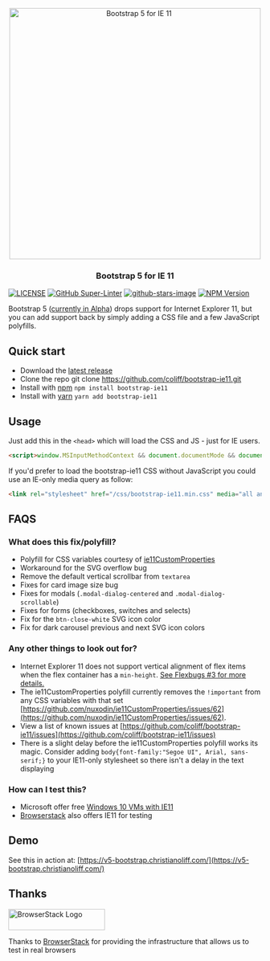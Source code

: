 <p align="center">
<img src="https://repository-images.githubusercontent.com/171514859/420fd400-c07d-11ea-90cb-58dfe1d8a3f3" width="500" alt="Bootstrap 5 for IE 11">
</p>

<h3 align="center">Bootstrap 5 for IE 11</h3>

[![LICENSE](https://img.shields.io/badge/license-MIT-lightgrey.svg)](https://raw.githubusercontent.com/coliff/bootstrap-ie11/master/LICENSE)
[![GitHub Super-Linter](https://github.com/coliff/bootstrap-ie11/workflows/Lint%20Code%20Base/badge.svg)](https://github.com/marketplace/actions/super-linter)
[![github-stars-image](https://img.shields.io/github/stars/coliff/bootstrap-ie11.svg?label=github%20stars)](https://github.com/coliff/bootstrap-ie11)
[![NPM Version](https://img.shields.io/npm/v/bootstrap-ie11)](https://www.npmjs.com/package/bootstrap-ie11)

Bootstrap 5 ([currently in Alpha](https://v5.getbootstrap.com/)) drops support for Internet Explorer 11, but you can add support back by simply adding a CSS file and a few JavaScript polyfills.

## Quick start

- Download the [latest release](https://github.com/coliff/bootstrap-ie11)
- Clone the repo git clone <https://github.com/coliff/bootstrap-ie11.git>
- Install with [npm](https://www.npmjs.com/package/bootstrap-ie11) `npm install bootstrap-ie11`
- Install with [yarn](https://classic.yarnpkg.com/en/package/bootstrap-ie11) `yarn add bootstrap-ie11`

## Usage

Just add this in the `<head>` which will load the CSS and JS - just for IE users.

```html
<script>window.MSInputMethodContext && document.documentMode && document.write('<link rel="stylesheet" href="/css/bootstrap-ie11.min.css"><script src="https://cdn.jsdelivr.net/gh/nuxodin/ie11CustomProperties@4.1.0/ie11CustomProperties.min.js"><\/script><script crossorigin="anonymous" src="https://polyfill.io/v3/polyfill.min.js"><\/script><script>!function () { var e, t; ((e = document.createEvent("CustomEvent")).initEvent("Bootstrap", !0, !0), e.preventDefault(), e.defaultPrevented) || (t = Event.prototype.preventDefault, Event.prototype.preventDefault = function () { this.cancelable && (t.call(this), Object.defineProperty(this, "defaultPrevented", { get: function () { return !0 }, configurable: !0 })) }) }();<\/script>');</script>
```

If you'd prefer to load the bootstrap-ie11 CSS without JavaScript you could use an IE-only media query as follow:

```html
<link rel="stylesheet" href="/css/bootstrap-ie11.min.css" media="all and (-ms-high-contrast: active), (-ms-high-contrast: none)">
```

## FAQS

### What does this fix/polyfill?

- Polyfill for CSS variables courtesy of [ie11CustomProperties](https://github.com/nuxodin/ie11CustomProperties)
- Workaround for the SVG overflow bug
- Remove the default vertical scrollbar from `textarea`
- Fixes for card image size bug
- Fixes for modals (`.modal-dialog-centered` and `.modal-dialog-scrollable`)
- Fixes for forms (checkboxes, switches and selects)
- Fix for the `btn-close-white` SVG icon color
- Fix for dark carousel previous and next SVG icon colors

### Any other things to look out for?

- Internet Explorer 11 does not support vertical alignment of flex items when the flex container has a `min-height`. [See Flexbugs #3 for more details.](https://github.com/philipwalton/flexbugs#flexbug-3)
- The ie11CustomProperties polyfill currently removes the `!important` from any CSS variables with that set [https://github.com/nuxodin/ie11CustomProperties/issues/62](https://github.com/nuxodin/ie11CustomProperties/issues/62).
- View a list of known issues at [https://github.com/coliff/bootstrap-ie11/issues](https://github.com/coliff/bootstrap-ie11/issues)
- There is a slight delay before the ie11CustomProperties polyfill works its magic. Consider adding `body{font-family:"Segoe UI", Arial, sans-serif;}` to your IE11-only stylesheet so there isn't a delay in the text displaying

### How can I test this?

- Microsoft offer free [Windows 10 VMs with IE11](https://developer.microsoft.com/microsoft-edge/tools/vms/)
- [Browserstack](https://www.browserstack.com) also offers IE11 for testing

## Demo

See this in action at: [https://v5-bootstrap.christianoliff.com/](https://v5-bootstrap.christianoliff.com/)

## Thanks

<a href="https://www.browserstack.com/" rel="sponsor">
  <img src="https://live.browserstack.com/images/opensource/browserstack-logo.svg" alt="BrowserStack Logo" width="192" height="42">
</a>

Thanks to [BrowserStack](https://www.browserstack.com/) for providing the infrastructure that allows us to test in real browsers
